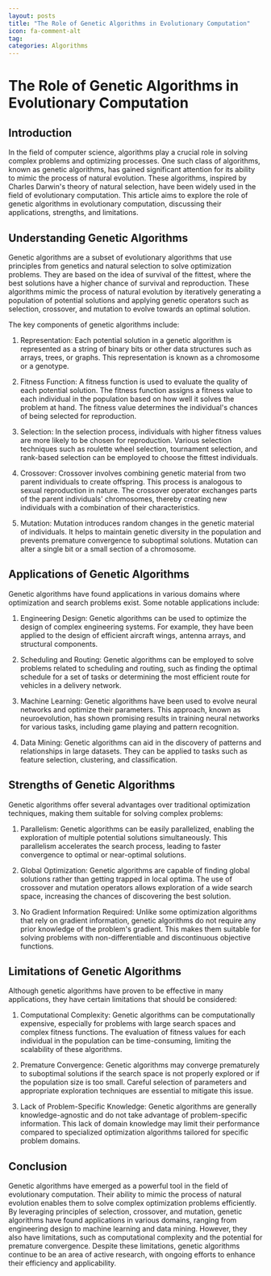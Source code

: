 ```yaml
---
layout: posts
title: "The Role of Genetic Algorithms in Evolutionary Computation"
icon: fa-comment-alt
tag:      
categories: Algorithms
---
```



# The Role of Genetic Algorithms in Evolutionary Computation

## Introduction

In the field of computer science, algorithms play a crucial role in solving complex problems and optimizing processes. One such class of algorithms, known as genetic algorithms, has gained significant attention for its ability to mimic the process of natural evolution. These algorithms, inspired by Charles Darwin's theory of natural selection, have been widely used in the field of evolutionary computation. This article aims to explore the role of genetic algorithms in evolutionary computation, discussing their applications, strengths, and limitations.

## Understanding Genetic Algorithms

Genetic algorithms are a subset of evolutionary algorithms that use principles from genetics and natural selection to solve optimization problems. They are based on the idea of survival of the fittest, where the best solutions have a higher chance of survival and reproduction. These algorithms mimic the process of natural evolution by iteratively generating a population of potential solutions and applying genetic operators such as selection, crossover, and mutation to evolve towards an optimal solution.

The key components of genetic algorithms include:

1. Representation: Each potential solution in a genetic algorithm is represented as a string of binary bits or other data structures such as arrays, trees, or graphs. This representation is known as a chromosome or a genotype.

2. Fitness Function: A fitness function is used to evaluate the quality of each potential solution. The fitness function assigns a fitness value to each individual in the population based on how well it solves the problem at hand. The fitness value determines the individual's chances of being selected for reproduction.

3. Selection: In the selection process, individuals with higher fitness values are more likely to be chosen for reproduction. Various selection techniques such as roulette wheel selection, tournament selection, and rank-based selection can be employed to choose the fittest individuals.

4. Crossover: Crossover involves combining genetic material from two parent individuals to create offspring. This process is analogous to sexual reproduction in nature. The crossover operator exchanges parts of the parent individuals' chromosomes, thereby creating new individuals with a combination of their characteristics.

5. Mutation: Mutation introduces random changes in the genetic material of individuals. It helps to maintain genetic diversity in the population and prevents premature convergence to suboptimal solutions. Mutation can alter a single bit or a small section of a chromosome.

## Applications of Genetic Algorithms

Genetic algorithms have found applications in various domains where optimization and search problems exist. Some notable applications include:

1. Engineering Design: Genetic algorithms can be used to optimize the design of complex engineering systems. For example, they have been applied to the design of efficient aircraft wings, antenna arrays, and structural components.

2. Scheduling and Routing: Genetic algorithms can be employed to solve problems related to scheduling and routing, such as finding the optimal schedule for a set of tasks or determining the most efficient route for vehicles in a delivery network.

3. Machine Learning: Genetic algorithms have been used to evolve neural networks and optimize their parameters. This approach, known as neuroevolution, has shown promising results in training neural networks for various tasks, including game playing and pattern recognition.

4. Data Mining: Genetic algorithms can aid in the discovery of patterns and relationships in large datasets. They can be applied to tasks such as feature selection, clustering, and classification.

## Strengths of Genetic Algorithms

Genetic algorithms offer several advantages over traditional optimization techniques, making them suitable for solving complex problems:

1. Parallelism: Genetic algorithms can be easily parallelized, enabling the exploration of multiple potential solutions simultaneously. This parallelism accelerates the search process, leading to faster convergence to optimal or near-optimal solutions.

2. Global Optimization: Genetic algorithms are capable of finding global solutions rather than getting trapped in local optima. The use of crossover and mutation operators allows exploration of a wide search space, increasing the chances of discovering the best solution.

3. No Gradient Information Required: Unlike some optimization algorithms that rely on gradient information, genetic algorithms do not require any prior knowledge of the problem's gradient. This makes them suitable for solving problems with non-differentiable and discontinuous objective functions.

## Limitations of Genetic Algorithms

Although genetic algorithms have proven to be effective in many applications, they have certain limitations that should be considered:

1. Computational Complexity: Genetic algorithms can be computationally expensive, especially for problems with large search spaces and complex fitness functions. The evaluation of fitness values for each individual in the population can be time-consuming, limiting the scalability of these algorithms.

2. Premature Convergence: Genetic algorithms may converge prematurely to suboptimal solutions if the search space is not properly explored or if the population size is too small. Careful selection of parameters and appropriate exploration techniques are essential to mitigate this issue.

3. Lack of Problem-Specific Knowledge: Genetic algorithms are generally knowledge-agnostic and do not take advantage of problem-specific information. This lack of domain knowledge may limit their performance compared to specialized optimization algorithms tailored for specific problem domains.

## Conclusion

Genetic algorithms have emerged as a powerful tool in the field of evolutionary computation. Their ability to mimic the process of natural evolution enables them to solve complex optimization problems efficiently. By leveraging principles of selection, crossover, and mutation, genetic algorithms have found applications in various domains, ranging from engineering design to machine learning and data mining. However, they also have limitations, such as computational complexity and the potential for premature convergence. Despite these limitations, genetic algorithms continue to be an area of active research, with ongoing efforts to enhance their efficiency and applicability.
